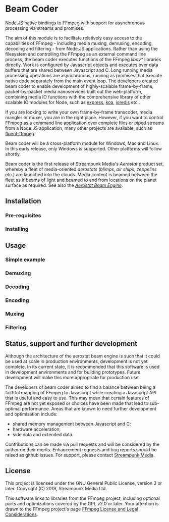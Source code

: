 # Beam Coder

[Node.JS](https://nodejs.org/) native bindings to [FFmpeg](https://www.ffmpeg.org/) with support for asynchronous processing via streams and promises.

The aim of this module is to facilitate relatively easy access to the capabilities of FFmpeg - including media muxing, demuxing, encoding, decoding and filtering - from Node.JS applications. Rather than using the filesystem and controlling the FFmpeg as an external command line process, the beam coder executes functions of the FFmpeg _libav*_ libraries directly. Work is configured by Javascript objects and executes over data buffers that are shared between Javascript and C. Long running media processing operations are asynchronous, running as promises that execute native code separately from the main event loop. The developers created beam coder to enable development of highly-scalable frame-by-frame, packet-by-packet media nanoservices built out the web-platform, combining media IO functions with the comprehensive library of other scalable IO modules for Node, such as [express](https://expressjs.com/), [koa](https://koajs.com/), [ioredis](https://www.npmjs.com/package/ioredis) etc..

If you are looking to write your own frame-by-frame transcoder, media mangler or muxer, you are in the right place. However, if you want to control FFmpeg as a command line application over complete files or piped streams from a Node.JS application, many other projects are available, such as [fluent-ffmpeg](https://www.npmjs.com/package/fluent-ffmpeg).

Beam coder will be a cross-platform module for Windows, Mac and Linux. In this early release, only Windows is supported. Other platforms will follow shortly.

Beam coder is the first release of Streampunk Media's _Aerostat_ product set, whereby a fleet of media-oriented _aerostats_ (_blimps_, _air ships_, _zeppelins_ etc.) are launched into the clouds. Media content is beamed between the fleet as if beams of light and beamed to and from locations on the planet surface as required. See also the [_Aerostat Beam Engine_](https://www.npmjs.com/package/beamengine).

## Installation

### Pre-requisites

### Installing

## Usage

### Simple example

### Demuxing

### Decoding

### Encoding

### Muxing

### Filtering

## Status, support and further development

Although the architecture of the aerostat beam engine is such that it could be used at scale in production environments, development is not yet complete. In its current state, it is recommended that this software is used in development environments and for building prototypes. Future development will make this more appropriate for production use.

The developers of beam coder aimed to find a balance between being a faithful mapping of FFmpeg to Javascript while creating a Javascript API that is useful and easy to use. This may mean that certain features of FFmpeg are not yet exposed or choices have been made that lead to sub-optimal performance. Areas that are known to need further development and optimisation include:

* shared memory management between Javascript and C;
* hardware acceleration;
* side data and extended data.

Contributions can be made via pull requests and will be considered by the author on their merits. Enhancement requests and bug reports should be raised as github issues. For support, please contact [Streampunk Media](http://www.streampunk.media/).

## License

This project is licensed under the GNU General Public License, version 3 or later. Copyright (C) 2019, Streampunk Media Ltd.

This software links to libraries from the FFmpeg project, including optional parts and optimizations covered by the GPL v2.0 or later. Your attention is drawn to the FFmpeg project's page [FFmpeg License and Legal Considerations](https://www.ffmpeg.org/legal.html).
